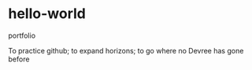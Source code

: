 # hello-world
portfolio 

To practice github; to expand horizons; to go where no Devree has gone before
